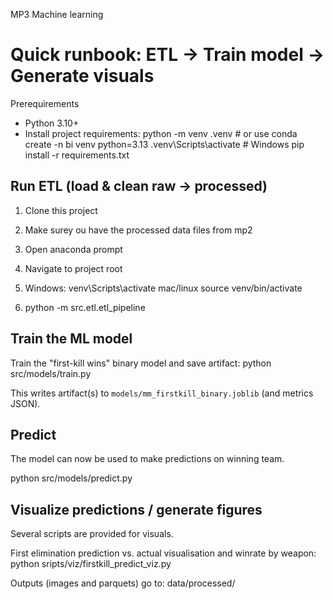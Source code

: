 MP3 Machine learning


# Quick runbook: ETL → Train model → Generate visuals

Prerequirements 
- Python 3.10+
- Install project requirements:
    python -m venv .venv       # or use conda create -n bi venv python=3.13
    .venv\Scripts\activate     # Windows
    pip install -r requirements.txt

Run ETL (load & clean raw -> processed)
---------------------------------------
1. Clone this project

2. Make surey ou have the processed data files from mp2
    

3.  Open anaconda prompt

4.  Navigate to project root

5.  Windows:
      venv\Scripts\activate 
    mac/linux
      source venv/bin/activate

6.  python -m src.etl.etl_pipeline

Train the ML model
------------------
Train the "first-kill wins" binary model and save artifact:
    python src/models/train.py

This writes artifact(s) to `models/mm_firstkill_binary.joblib` (and metrics JSON).

Predict
---------------------------------------------
The model can now be used to make predictions on winning team.

python src/models/predict.py


Visualize predictions / generate figures
----------------------------------------
Several scripts are provided for visuals. 

First elimination prediction vs. actual visualisation and winrate by weapon:
python sripts/viz/firstkill_predict_viz.py



Outputs (images and parquets) go to: data/processed/